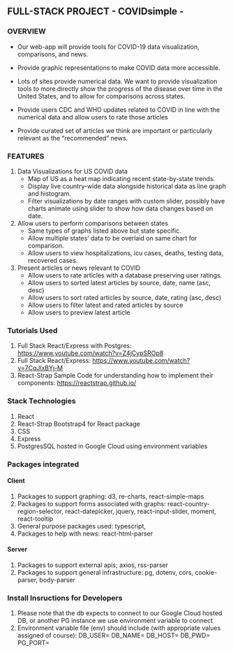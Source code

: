 ## FULL-STACK PROJECT - COVIDsimple - 

### OVERVIEW 

* Our web-app will provide tools for COVID-19 data visualization, comparisons, and news.

* Provide graphic representations to make COVID data more accessible.

* Lots of sites provide numerical data. We want to provide visualization tools to more directly show the progress of the disease over time in the United States, and to allow for comparisons across states.

* Provide users CDC and WHO updates related to COVID in line with the numerical data and allow users to rate those articles

* Provide curated set of articles we think are important or particularly relevant as the “recommended” news.

### FEATURES

1. Data Visualizations for US COVID data
	* 	Map of US as a heat map indicating recent state-by-state trends.
	* Display live country-wide data alongside historical data as line graph and histogram.
	* Filter visualizations by date ranges with custom slider, possibly have charts animate using slider to show how data changes based on date.
2. Allow users to perform comparisons between states 
	* Same types of graphs listed above but state specific.
	* Allow multiple states’ data to be overlaid on same chart for comparison.
	* Allow users to view hospitalizations, icu cases, deaths, testing data, recovered cases.
3. Present articles or news relevant to COVID
	* Allow users to rate articles with a database preserving user ratings.
	* Allow users to sorted latest articles by source, date, name (asc, desc)
	* Allow users to sort rated articles by source, date, rating (asc, desc)
	* Allow users to filter latest and rated articles by source
	* Allow users to preview latest article

### Tutorials Used
1. Full Stack React/Express with Postgres: https://www.youtube.com/watch?v=Z4jCvpSROp8
2. Full Stack React/Express: https://www.youtube.com/watch?v=7CqJlxBYj-M
3. React-Strap Sample Code for understanding how to implement their components: https://reactstrap.github.io/

### Stack Technologies
1. React
2. React-Strap Bootstrap4 for React package
3. CSS
4. Express
5. PostgresSQL hosted in Google Cloud using environment variables

### Packages integrated
#### Client
1. Packages to support graphing: d3, re-charts, react-simple-maps
2. Packages to support forms associated with graphs: react-country-region-selector, react-datepicker, jquery, react-input-slider, moment, react-tooltip
3. General purpose packages used: typescript, 
4. Packages to help with news: react-html-parser
#### Server
1. Packages to support external apis; axios, rss-parser
2. Packages to support general infrastructure: pg, dotenv, cors, cookie-parser, body-parser

### Install Insructions for Developers
1. Please note that the db expects to connect to our Google Cloud hosted DB, or another PG instance we use environment variable to connect
2. Environment variable file (env) should include (with appropriate values assigned of course):
DB_USER=
DB_NAME=
DB_HOST=
DB_PWD=
PG_PORT=
